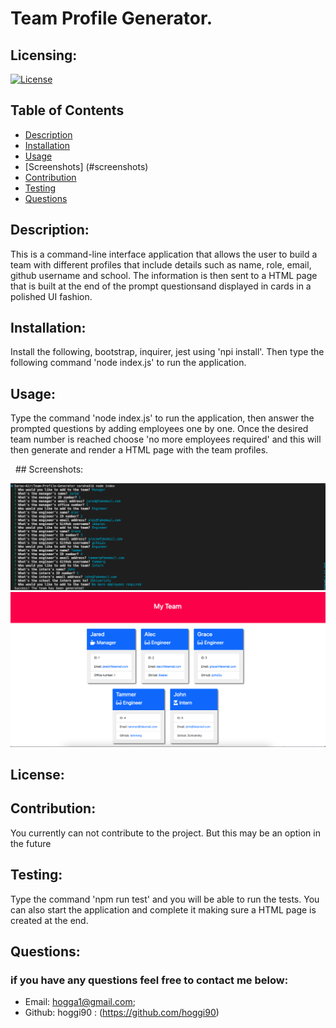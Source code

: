 # Team Profile Generator.

  ## Licensing:
  [![License](https://img.shields.io/badge/License-MIT-blue.svg)](https://shields.io)

  ## Table of Contents 
  - [Description](#description)
  - [Installation](#installation)
  - [Usage](#usage)
  - [Screenshots] (#screenshots)
  - [Contribution](#contribution)
  - [Testing](#testing)
  - [Questions](#questions)

  ## Description:
  This is a command-line interface application that allows the user to build a team with different profiles that include details such as name, role, email, github username and school. The information is then sent to a HTML page that is built at the end of the prompt questionsand displayed in cards in a polished UI fashion.

  ## Installation:
  Install the following, bootstrap, inquirer, jest using 'npi install'. Then type the following command 'node index.js' to run the application.

  ## Usage:
  Type the command 'node index.js' to run the application, then answer the prompted questions by adding employees one by one. Once the desired team number is reached choose 'no more employees required' and this will then generate and render a HTML page with the team profiles.
  
  ## Screenshots:

  ![Screenshot](/assets/screenshot1.png)
  ![Screenshot](/assets/screenshot2.png)

  ## License:
  

  ## Contribution:
  You currently can not contribute to the project. But this may be an option in the future

  ## Testing:
  Type the command 'npm run test' and you will be able to run the tests. You can also start the application and complete it making sure a HTML page is created at the end.

  ## Questions:

  ### if you have any questions feel free to contact me below:
  - Email: hogga1@gmail.com;
  - Github: hoggi90 : (https://github.com/hoggi90)